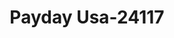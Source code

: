 ---
f_zip-code: 23901
f_state-code: VA
title: Payday Usa-24117
f_phone: 434-392-1836
f_city-only: Farmville
f_address: 1012 W 3rd Street Farmville
f_location-unique-id: '24117'
slug: payday-usa-24117
updated-on: '2024-05-30T13:46:58.046Z'
created-on: '2024-05-30T13:36:59.803Z'
published-on: '2024-05-30T13:54:32.469Z'
f_city-state: cms/city/farmville-va.md
f_company: cms/company/payday-usa.md
f_state: cms/state/virginia.md
layout: '[payday-loan].html'
tags: payday-loan
---